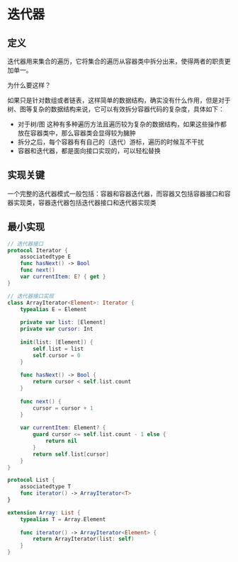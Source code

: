 # 迭代器



## 定义

迭代器用来集合的遍历，它将集合的遍历从容器类中拆分出来，使得两者的职责更加单一。

为什么要这样？

如果只是针对数组或者链表，这样简单的数据结构，确实没有什么作用，但是对于树、图等复杂的数据结构来说，它可以有效拆分容器代码的复杂度，具体如下：

- 对于树/图 这种有多种遍历方法且遍历较为复杂的数据结构，如果这些操作都放在容器类中，那么容器类会显得较为臃肿
- 拆分之后，每个容器有有自己的（迭代）游标，遍历的时候互不干扰
- 容器和迭代器，都是面向接口实现的，可以轻松替换



## 实现关键

一个完整的迭代器模式一般包括：容器和容器迭代器，而容器又包括容器接口和容器实现类，容器迭代器包括迭代器接口和迭代器实现类



## 最小实现

```swift
// 迭代器接口
protocol Iterator {
    associatedtype E
    func hasNext() -> Bool
    func next()
    var currentItem: E? { get }
}

// 迭代器接口实现
class ArrayIterator<Element>: Iterator {
    typealias E = Element
    
    private var list: [Element]
    private var cursor: Int
    
    init(list: [Element]) {
        self.list = list
        self.cursor = 0
    }
    
    func hasNext() -> Bool {
        return cursor < self.list.count
    }
    
    func next() {
        cursor = cursor + 1
    }
    
    var currentItem: Element? {
        guard cursor <= self.list.count - 1 else {
            return nil
        }
        return self.list[cursor]
    }
}

protocol List {
    associatedtype T
    func iterator() -> ArrayIterator<T>
}

extension Array: List {
    typealias T = Array.Element
    
    func iterator() -> ArrayIterator<Element> {
        return ArrayIterator(list: self)
    }
}
```



